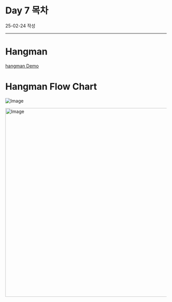 # Day 7 목차
25-02-24 작성

---

# Hangman
[hangman Demo](https://appbrewery.github.io/python-day7-demo/)

# Hangman Flow Chart
![Image](https://github.com/user-attachments/assets/a0263531-770c-481a-b372-bbfcbde23dee) <br>


<img width="588" alt="Image" src="https://github.com/user-attachments/assets/d1e31e6d-396e-4679-b43f-09ca2f8cf3e0" />